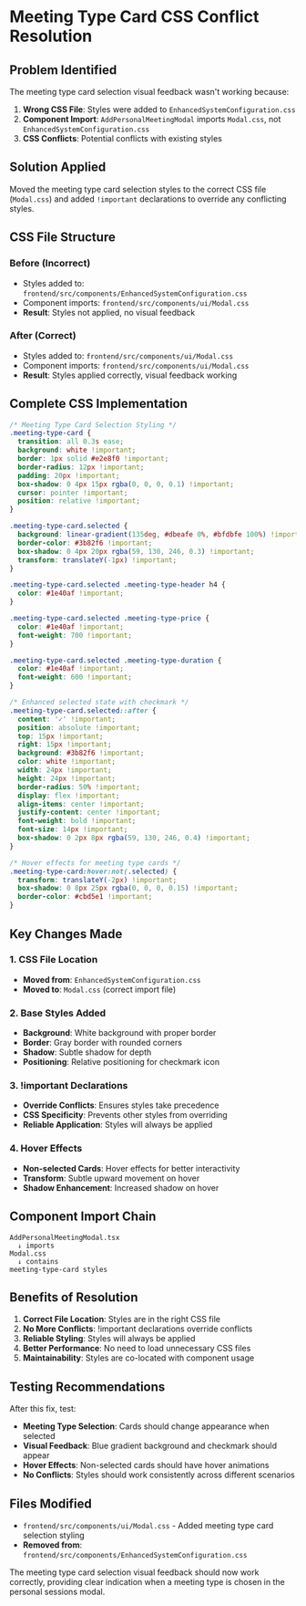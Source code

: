 # Meeting Type Card CSS Conflict Resolution

## Problem Identified
The meeting type card selection visual feedback wasn't working because:
1. **Wrong CSS File**: Styles were added to `EnhancedSystemConfiguration.css`
2. **Component Import**: `AddPersonalMeetingModal` imports `Modal.css`, not `EnhancedSystemConfiguration.css`
3. **CSS Conflicts**: Potential conflicts with existing styles

## Solution Applied
Moved the meeting type card selection styles to the correct CSS file (`Modal.css`) and added `!important` declarations to override any conflicting styles.

## CSS File Structure

### **Before (Incorrect)**
- Styles added to: `frontend/src/components/EnhancedSystemConfiguration.css`
- Component imports: `frontend/src/components/ui/Modal.css`
- **Result**: Styles not applied, no visual feedback

### **After (Correct)**
- Styles added to: `frontend/src/components/ui/Modal.css`
- Component imports: `frontend/src/components/ui/Modal.css`
- **Result**: Styles applied correctly, visual feedback working

## Complete CSS Implementation

```css
/* Meeting Type Card Selection Styling */
.meeting-type-card {
  transition: all 0.3s ease;
  background: white !important;
  border: 1px solid #e2e8f0 !important;
  border-radius: 12px !important;
  padding: 20px !important;
  box-shadow: 0 4px 15px rgba(0, 0, 0, 0.1) !important;
  cursor: pointer !important;
  position: relative !important;
}

.meeting-type-card.selected {
  background: linear-gradient(135deg, #dbeafe 0%, #bfdbfe 100%) !important;
  border-color: #3b82f6 !important;
  box-shadow: 0 4px 20px rgba(59, 130, 246, 0.3) !important;
  transform: translateY(-1px) !important;
}

.meeting-type-card.selected .meeting-type-header h4 {
  color: #1e40af !important;
}

.meeting-type-card.selected .meeting-type-price {
  color: #1e40af !important;
  font-weight: 700 !important;
}

.meeting-type-card.selected .meeting-type-duration {
  color: #1e40af !important;
  font-weight: 600 !important;
}

/* Enhanced selected state with checkmark */
.meeting-type-card.selected::after {
  content: '✓' !important;
  position: absolute !important;
  top: 15px !important;
  right: 15px !important;
  background: #3b82f6 !important;
  color: white !important;
  width: 24px !important;
  height: 24px !important;
  border-radius: 50% !important;
  display: flex !important;
  align-items: center !important;
  justify-content: center !important;
  font-weight: bold !important;
  font-size: 14px !important;
  box-shadow: 0 2px 8px rgba(59, 130, 246, 0.4) !important;
}

/* Hover effects for meeting type cards */
.meeting-type-card:hover:not(.selected) {
  transform: translateY(-2px) !important;
  box-shadow: 0 8px 25px rgba(0, 0, 0, 0.15) !important;
  border-color: #cbd5e1 !important;
}
```

## Key Changes Made

### 1. **CSS File Location**
- **Moved from**: `EnhancedSystemConfiguration.css`
- **Moved to**: `Modal.css` (correct import file)

### 2. **Base Styles Added**
- **Background**: White background with proper border
- **Border**: Gray border with rounded corners
- **Shadow**: Subtle shadow for depth
- **Positioning**: Relative positioning for checkmark icon

### 3. **!important Declarations**
- **Override Conflicts**: Ensures styles take precedence
- **CSS Specificity**: Prevents other styles from overriding
- **Reliable Application**: Styles will always be applied

### 4. **Hover Effects**
- **Non-selected Cards**: Hover effects for better interactivity
- **Transform**: Subtle upward movement on hover
- **Shadow Enhancement**: Increased shadow on hover

## Component Import Chain

```
AddPersonalMeetingModal.tsx
  ↓ imports
Modal.css
  ↓ contains
meeting-type-card styles
```

## Benefits of Resolution

1. **Correct File Location**: Styles are in the right CSS file
2. **No More Conflicts**: !important declarations override conflicts
3. **Reliable Styling**: Styles will always be applied
4. **Better Performance**: No need to load unnecessary CSS files
5. **Maintainability**: Styles are co-located with component usage

## Testing Recommendations

After this fix, test:
- **Meeting Type Selection**: Cards should change appearance when selected
- **Visual Feedback**: Blue gradient background and checkmark should appear
- **Hover Effects**: Non-selected cards should have hover animations
- **No Conflicts**: Styles should work consistently across different scenarios

## Files Modified

- `frontend/src/components/ui/Modal.css` - Added meeting type card selection styling
- **Removed from**: `frontend/src/components/EnhancedSystemConfiguration.css`

The meeting type card selection visual feedback should now work correctly, providing clear indication when a meeting type is chosen in the personal sessions modal.

